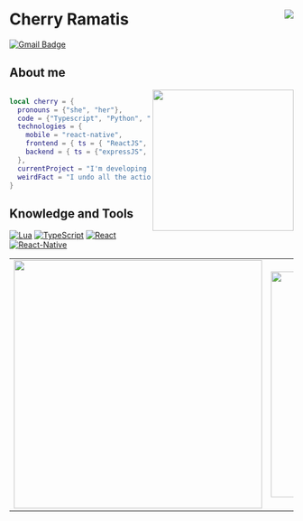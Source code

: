 # Cherry Ramatis <img align='right' src="https://komarev.com/ghpvc/?username=cherryramatis&color=green&style=flat"> 


[![Gmail Badge](https://img.shields.io/badge/-Gmail-c14438?style=flat-square&logo=Gmail&logoColor=white&link=mailto:framatis@gmail.com)](mailto:framatis@gmail.com) 

## About me

<img align='right' width="250px" src="https://media.giphy.com/media/ieyl9zmCjO4b4t6qoY/giphy.gif">  

```lua

local cherry = {
  pronouns = {"she", "her"},
  code = {"Typescript", "Python", "Lua"},
  technologies = {
    mobile = "react-native",
    frontend = { ts = { "ReactJS", "NextJS", "BlitzJS" }, styling = {"bootstrap", "bulma", "sass", "ChakraUI" },
    backend = { ts = {"expressJS", "NestJS" }, python = {"Flask", "Django", "CherryPy" } }
  },
  currentProject = "I'm developing an neovim config written in lua and a plugin that simulate org-roam inside neovim",
  weirdFact = "I undo all the actions I did if I think I can do it faster or with less keystrokes"
}
```
## Knowledge and Tools

[![Lua](https://img.shields.io/badge/-Lua-007ACC?style=flat-square&logo=vim&logoColor=white&link=https://github.com/cherryramatis/)](https://github.com/cherryramatis?tab=repositories&q=&type=&language=lua)
[![TypeScript](https://img.shields.io/badge/-TypeScript-007ACC?style=flat-square&logo=typescript&link=https://github.com/cherryramatis/)](https://github.com/cherryramatis?tab=repositories&q=&type=&language=typescript)
[![React](https://img.shields.io/badge/-React-58c6e4?style=flat-square&logo=react&logoColor=white&link=https://github.com/cherryramatis/)](https://github.com/cherryramatis?tab=repositories&q=&type=&language=)
[![React-Native](https://img.shields.io/badge/-React_Native-05a5d1?style=flat-square&logo=react&logoColor=white&link=https://github.com/cherryramatis/)](https://github.com/cherryramatis?tab=repositories&q=&type=&language=)

<center>
    <table align="center">
      <tr>
          <td>
              <img width="440px" align="center" src="https://github-readme-stats.vercel.app/api?username=cherryramatis&count_private=true&hide_border=true" />
          </td>
          <td>
              <img width="400px" align="center" src="https://github-readme-stats.vercel.app/api/top-langs/?username=cherryramatis&hide=html&layout=compact&count_private=true&hide_border=true" />               </td>
      </tr>  
    </table>
</center>

